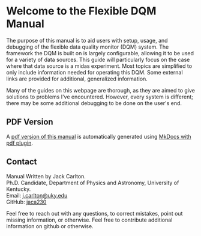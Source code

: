 # Welcome to the Flexible DQM Manual

The purpose of this manual is to aid users with setup, usage, and debugging of the flexible data quality monitor (DQM) system. The framework the DQM is built on is largely configurable, allowing it to be used for a variety of data sources. This guide will particularly focus on the case where that data source is a midas experiment. Most topics are simplified to only include information needed for operating this DQM. Some external links are provided for additional, generalized information.

Many of the guides on this webpage are thorough, as they are aimed to give solutions to problems I've encountered. However, every system is different; there may be some additional debugging to be done on the user's end.

## PDF Version

A [pdf version of this manual](pdfs/manual.pdf) is automatically generated using [MkDocs with pdf plugin](https://pypi.org/project/mkdocs-with-pdf/).

## Contact
Manual Written by Jack Carlton. <br>
Ph.D. Candidate, Department of Physics and Astronomy, University of Kentucky.
<br>
<i class="fas fa-envelope"></i> Email: [j.carlton@uky.edu](mailto:j.carlton@uky.edu)
<br>
<i class="fab fa-github"></i> GitHub: [jaca230](https://github.com/jaca230)


Feel free to reach out with any questions, to correct mistakes, point out missing information, or otherwise. Feel free to contribute additional information on github or otherwise.
